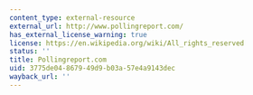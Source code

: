 ```yaml
---
content_type: external-resource
external_url: http://www.pollingreport.com/
has_external_license_warning: true
license: https://en.wikipedia.org/wiki/All_rights_reserved
status: ''
title: Pollingreport.com
uid: 3775de04-8679-49d9-b03a-57e4a9143dec
wayback_url: ''
---
```

